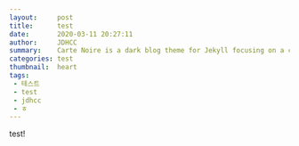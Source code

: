```yaml
---
layout:     post
title:      test
date:       2020-03-11 20:27:11
author:     JDHCC
summary:    Carte Noire is a dark blog theme for Jekyll focusing on a clear reading experience.
categories: test
thumbnail:  heart
tags:
 - 테스트
 - test
 - jdhcc
 - ㅎ
---
```


test!

[1]: http://www.jacobtomlinson.co.uk/


